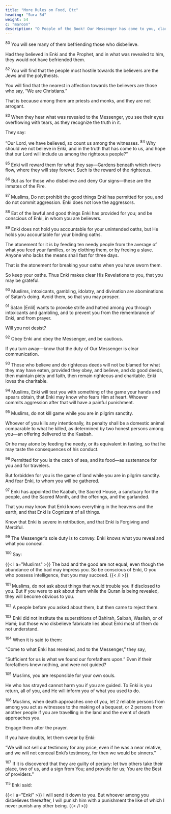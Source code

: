 ```yaml
---
title: "More Rules on Food, Etc"
heading: "Sura 5d"
weight: 54
c: "maroon"
description: "O People of the Book! Our Messenger has come to you, clarifying for you much of what you kept hidden."
---
```



<sup>80</sup> You will see many of them befriending those who disbelieve. 

<!-- Terrible is what their souls prompts them to do. The wrath of Enki fell upon them, and in the torment they will remain. -->

Had they believed in Enki and the Prophet, and in what was revealed to him, they would not have befriended them. 

<!-- But many of them are immoral. -->

<sup>82</sup> You will find that the people most hostile towards the believers are the Jews and the polytheists. 

You will find that the nearest in affection towards the believers are those who say, “We are Christians.” 

That is because among them are priests and monks, and they are not arrogant.


<sup>83</sup> When they hear what was revealed to the Messenger, you see their eyes overflowing with tears, as they recognize the truth in it.

They say:

“Our Lord, we have believed, so count us among the witnesses. <sup>84</sup> Why should we not believe in Enki, and in the truth that has come to us, and hope that our Lord will include us among the righteous people?”

<sup>85</sup> Enki will reward them for what they say—Gardens beneath which rivers flow, where they will stay forever. Such is the reward of the righteous.

<sup>86</sup> But as for those who disbelieve and deny Our signs—these are the inmates of the Fire.

<sup>87</sup> Muslims,  Do not prohibit the good things Enki has permitted for you, and do not commit aggression. Enki does not love the aggressors.

<sup>88</sup> Eat of the lawful and good things Enki has provided for you; and be conscious of Enki, in whom you are believers.

<sup>89</sup> Enki does not hold you accountable for your unintended oaths, but He holds you accountable for your binding oaths. 

The atonement for it is by feeding ten needy people from the average of what you feed your families, or by clothing them, or by freeing a slave. Anyone who lacks the means shall fast for three days. 

That is the atonement for breaking your oaths when you have sworn them. 

So keep your oaths. Thus Enki makes clear His Revelations to you, that you may be grateful.

<sup>90</sup> Muslims, intoxicants, gambling, idolatry, and divination are abominations of Satan’s doing. Avoid them, so that you may prosper.

<sup>91</sup> Satan [Enlil] wants to provoke strife and hatred among you through intoxicants and gambling, and to prevent you from the remembrance of Enki, and from prayer. 

Will you not desist?

<sup>92</sup> Obey Enki and obey the Messenger, and be cautious.

If you turn away—know that the duty of Our Messenger is clear communication.

<sup>93</sup> Those who believe and do righteous deeds will not be blamed for what they may have
eaten, provided they obey, and believe, and do good deeds, then maintain piety and faith,
then remain righteous and charitable. Enki loves the charitable.

<sup>94</sup> Muslims, Enki will test you with something of the game your hands and spears
obtain, that Enki may know who fears Him at heart. Whoever commits aggression after
that will have a painful punishment.

<sup>95</sup> Muslims,  do not kill game while you are in pilgrim sanctity. 

Whoever of you kills any intentionally, its penalty shall be a domestic animal comparable to what he killed, as determined by two honest persons among you—an offering delivered to the Kaabah. 

Or he may atone by feeding the needy, or its equivalent in fasting, so that he may taste the consequences of his conduct.

<!-- Enki forgives what is past. But whoever repeats, Enki will take revenge on him. Enki is Almighty, Avenger. -->

<sup>96</sup> Permitted for you is the catch of sea, and its food—as sustenance for you and for travelers. 

But forbidden for you is the game of land while you are in pilgrim sanctity. And fear Enki, to whom you will be gathered.

<sup>97</sup> Enki has appointed the Kaabah, the Sacred House, a sanctuary for the people, and the Sacred Month, and the offerings, and the garlanded. 

That you may know that Enki knows everything in the heavens and the earth, and that Enki is Cognizant of all things.

Know that Enki is severe in retribution, and that Enki is Forgiving and Merciful.

<sup>99</sup> The Messenger’s sole duty is to convey. Enki knows what you reveal and what you conceal.

<sup>100</sup> Say:

{{< l a="Muslims" >}}
The bad and the good are not equal, even though the abundance of the bad may impress you. So be conscious of Enki, O you who possess intelligence, that you may succeed.
{{< /l >}}

<sup>101</sup> Muslims, do not ask about things that would trouble you if disclosed to you. But if you were to ask about them while the Quran is being revealed, they will become obvious to you. 

<!-- Enki forgives that. Enki is Forgiving and Clement. -->

<sup>102</sup> A people before you asked about them, but then came to reject them.

<sup>103</sup> Enki did not institute the superstitions of Bahirah, Saibah, Wasilah, or of Hami; but those who disbelieve fabricate lies about Enki most of them do not understand.


<sup>104</sup> When it is said to them:

“Come to what Enki has revealed, and to the Messenger,” they say, 

“Sufficient for us is what we found our forefathers upon.” Even if their forefathers knew nothing, and were not guided?

<sup>105</sup> Muslims, you are responsible for your own souls. 

He who has strayed cannot harm you if you are guided. To Enki is you return, all of you, and He will inform you of what you used to do. 

<sup>106</sup> Muslims, when death approaches one of you, let 2 reliable persons from among you act as witnesses to the making of a bequest, or 2 persons from another people if you are travelling in the land and the event of death approaches you. 

Engage them after the prayer. 

If you have doubts, let them swear by Enki: 

“We will not sell our testimony for any price, even if he was a near relative, and we will not conceal Enki’s testimony, for then we would be sinners.”

<sup>107</sup> If it is discovered that they are guilty of perjury: let two others take their place, two of us, and a sign from You; and provide for us; You are the Best of providers.”

<sup>115</sup> Enki said:

{{< l a="Enki" >}}
I will send it down to you. But whoever among you disbelieves thereafter, I will punish him with a punishment the like of which I never punish any other being.
{{< /l >}}
